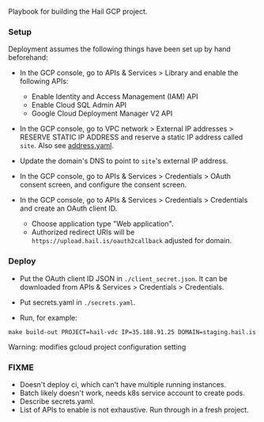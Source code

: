 Playbook for building the Hail GCP project.

### Setup

Deployment assumes the following things have been set up by hand
beforehand:

 - In the GCP console, go to APIs & Services > Library and enable the
   following APIs:

   - Enable Identity and Access Management (IAM) API
   - Enable Cloud SQL Admin API
   - Google Cloud Deployment Manager V2 API

 - In the GCP console, go to VPC network > External IP addresses >
   RESERVE STATIC IP ADDRESS and reserve a static IP address called
   `site`. Also see [address.yaml](address.yaml).

 - Update the domain's DNS to point to `site`'s external IP address.

 - In the GCP console, go to APIs & Services > Credentials > OAuth
   consent screen, and configure the consent screen.

 - In the GCP console, go to APIs & Services > Credentials >
   Credentials and create an OAuth client ID.

   - Choose application type "Web application".
   - Authorized redirect URIs will be
     `https://upload.hail.is/oauth2callback` adjusted for domain.

### Deploy

 - Put the OAuth client ID JSON in `./client_secret.json`.  It can be
   downloaded from APIs & Services > Credentials > Credentials.

 - Put secrets.yaml in `./secrets.yaml`.

 - Run, for example:

```
make build-out PROJECT=hail-vdc IP=35.188.91.25 DOMAIN=staging.hail.is
```

   Warning: modifies gcloud project configuration setting

### FIXME

 - Doesn't deploy ci, which can't have multiple running instances.
 - Batch likely doesn't work, needs k8s service account to create pods.
 - Describe secrets.yaml.
 - List of APIs to enable is not exhaustive.  Run through in a fresh
   project.
